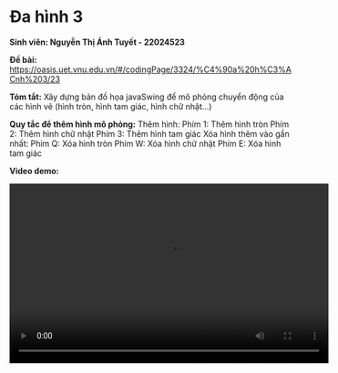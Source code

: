 # Đa hình 3

**Sinh viên: Nguyễn Thị Ánh Tuyết - 22024523**

**Đề bài:** https://oasis.uet.vnu.edu.vn/#/codingPage/3324/%C4%90a%20h%C3%ACnh%203/23

**Tóm tắt:** Xây dựng bản đồ họa javaSwing để mô phỏng chuyển động của các hình vẽ (hình tròn, hình tam giác, hình chữ nhật...)

**Quy tắc để thêm hình mô phỏng:**
  Thêm hình:
      Phím 1: Thêm hình tròn
      Phím 2: Thêm hình chữ nhật 
      Phím 3: Thêm hình tam giác
  Xóa hình thêm vào gần nhất:
      Phím Q: Xóa hình tròn
      Phím W: Xóa hình chữ nhật
      Phím E: Xóa hình tam giác
      
**Video demo:**

<video width="560" height="315" controls>
  <source src="https://www.canva.com/design/DAF3gByxzs8/RVKW66Zsi1AUkssca8n3xg/watch?utm_content=DAF3gByxzs8&utm_campaign=designshare&utm_medium=link&utm_source=editor.mp4" type="video/mp4">
  Your browser does not support the video tag.
</video>


